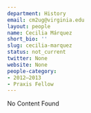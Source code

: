 ```yaml
---
department: History
email: cm2ug@virginia.edu
layout: people
name: Cecilia Márquez
short_bio: ''
slug: cecilia-marquez
status: not_current
twitter: None
website: None
people-category:
- 2012–2013
- Praxis Fellow
---
```


No Content Found
